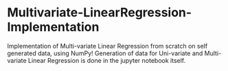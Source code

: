 # Multivariate-LinearRegression-Implementation
Implementation of Multi-variate Linear Regression from scratch on self generated data, using NumPy! Generation of data for Uni-variate and Multi-variate Linear Regression is done in the jupyter notebook itself.
